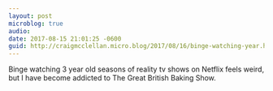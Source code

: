 ```yaml
---
layout: post
microblog: true
audio: 
date: 2017-08-15 21:01:25 -0600
guid: http://craigmcclellan.micro.blog/2017/08/16/binge-watching-year.html
---
```

Binge watching 3 year old seasons of reality tv shows on Netflix feels weird, but I have become addicted to The Great British Baking Show.
